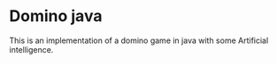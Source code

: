 # Domino java

This is an implementation of a domino game in java with some Artificial intelligence.